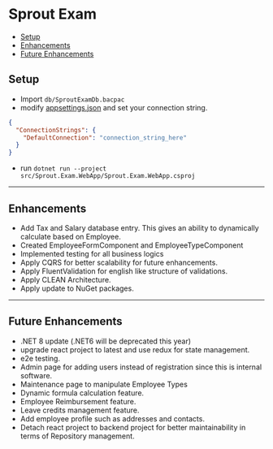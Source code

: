 # Sprout Exam

- [Setup](#setup)
- [Enhancements](#enhancements)
- [Future Enhancements](#futureenhancements)

## Setup<a name="setup"></a>  
- Import `db/SproutExamDb.bacpac`
- modify [appsettings.json](./src/Sprout.Exam.WebApp/appsettings.json) and set your connection string.
```json
{
  "ConnectionStrings": {
	"DefaultConnection": "connection_string_here"
  }
}
```
- run `dotnet run --project src/Sprout.Exam.WebApp/Sprout.Exam.WebApp.csproj`

---
## Enhancements<a name="enhancements"></a>  
- Add Tax and Salary database entry. This gives an ability to dynamically calculate based on Employee.
- Created EmployeeFormComponent and EmployeeTypeComponent
- Implemented testing for all business logics
- Apply CQRS for better scalability for future enhancements.
- Apply FluentValidation for english like structure of validations.
- Apply CLEAN Architecture.
- Apply update to NuGet packages.

---

## Future Enhancements<a name="futureenhancements"></a>  
- .NET 8 update (.NET6 will be deprecated this year)
- upgrade react project to latest and use redux for state management. 
- e2e testing.
- Admin page for adding users instead of registration since this is internal software.
- Maintenance page to manipulate Employee Types
- Dynamic formula calculation feature.
- Employee Reimbursement feature.
- Leave credits management feature.
- Add employee profile such as addresses and contacts.
- Detach react project to backend project for better maintainability in terms of Repository management.

